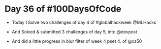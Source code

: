 # Day 36 of #100DaysOfCode 

- Today I Solve two challenges of day 4 of #globalhackweek @MLHacks
 
- And Solved & submitted 3 challenges of day 5, into @devpost
 
- And did a little progress in blur filter of week 4 pset 4.
of @cs50